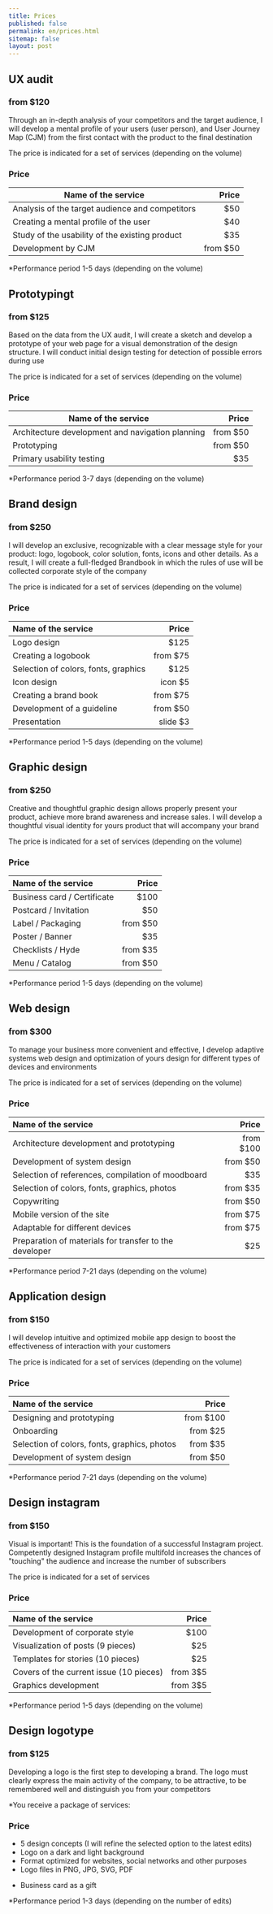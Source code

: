 ```yaml
---
title: Prices
published: false
permalink: en/prices.html
sitemap: false
layout: post
---
```


## UX audit
### from $120

Through an in-depth analysis of your competitors
and the target audience, I will develop a mental
profile of your users (user person), and User Journey Map (CJM)
from the first contact with the product to the final destination

The price is indicated for a set of services (depending on the volume)

### Price

| Name of the service                             |    Price |
|-------------------------------------------------|---------:|
| Analysis of the target audience and competitors |      $50 |
| Creating a mental profile of the user           |      $40 |
| Study of the usability of the existing product  |      $35 |
| Development by CJM                              | from $50 |

*Performance period 1-5 days (depending on the volume)


## Prototypingt
### from $125

Based on the data from the UX audit, I will create a sketch
and develop a prototype of your web page
for a visual demonstration of the design structure.
I will conduct initial design testing for
detection of possible errors during use

The price is indicated for a set of services (depending on the volume)

### Price

| Name of the service                              |    Price |
|--------------------------------------------------|---------:|
| Architecture development and navigation planning | from $50 |
| Prototyping                                      | from $50 |
| Primary usability testing                        |      $35 |

*Performance period 3-7 days (depending on the volume)


## Brand design
### from $250

I will develop an exclusive, recognizable with a clear message
style for your product: logo, logobook,
color solution, fonts, icons and other details.
As a result, I will create a full-fledged Brandbook
in which the rules of use will be collected
corporate style of the company

The price is indicated for a set of services (depending on the volume)

### Price

| Name of the service                  |    Price |
|:-------------------------------------|---------:|
| Logo design                          |     $125 |
| Creating a logobook                  | from $75 |
| Selection of colors, fonts, graphics |     $125 |
| Icon design                          | icon  $5 |
| Creating a brand book                | from $75 |
| Development of a guideline           | from $50 |
| Presentation                         | slide $3 |

*Performance period 1-5 days (depending on the volume)

## Graphic design
### from $250

Creative and thoughtful graphic design allows
properly present your product, achieve more
brand awareness and increase sales.
I will develop a thoughtful visual identity for yours
product that will accompany your brand

The price is indicated for a set of services (depending on the volume)

### Price

| Name of the service         |    Price |
|:----------------------------|---------:|
| Business card / Certificate |     $100 |
| Postcard / Invitation       |      $50 |
| Label / Packaging           | from $50 |
| Poster / Banner             |      $35 |
| Checklists / Hyde           | from $35 |
| Menu / Catalog              | from $50 |

*Performance period 1-5 days (depending on the volume)


## Web design
### from $300

To manage your business more
convenient and effective, I develop adaptive systems
web design and optimization of yours
design for different types of devices and environments

The price is indicated for a set of services (depending on the volume)

### Price

| Name of the service                                     |       Price |
|:--------------------------------------------------------|------------:|
| Architecture development and prototyping                |   from $100 |
| Development of system design                            |    from $50 |
| Selection of references, compilation of moodboard       |         $35 |
| Selection of colors, fonts, graphics, photos            |    from $35 |
| Copywriting                                             |    from $50 |
| Mobile version of the site                              |    from $75 |
| Adaptable for different devices                         |    from $75 |
| Preparation of materials for transfer to the developer  |         $25 |

*Performance period 7-21 days (depending on the volume)

## Application design
### from $150

I will develop intuitive and optimized
mobile app design to boost
the effectiveness of interaction with your customers

The price is indicated for a set of services (depending on the volume)

### Price

| Name of the service                          |     Price |
|:---------------------------------------------|----------:|
| Designing and prototyping                    | from $100 |
| Onboarding                                   |  from $25 |
| Selection of colors, fonts, graphics, photos |  from $35 |
| Development of system design                 |  from $50 |

*Performance period 7-21 days (depending on the volume)


## Design instagram
### from $150

Visual is important!
This is the foundation of a successful Instagram project.
Competently designed Instagram profile multifold increases 
the chances of "touching" the audience and increase 
the number of subscribers

The price is indicated for a set of services

### Price

| Name of the service                     |    Price |
|:----------------------------------------|---------:|
| Development of corporate style          |     $100 |
| Visualization of posts (9 pieces)       |      $25 |
| Templates for stories (10 pieces)       |      $25 |
| Covers of the current issue (10 pieces) | from 3$5 |
| Graphics development                    | from 3$5 |

*Performance period 1-5 days (depending on the volume)


## Design logotype
### from $125

Developing a logo is the first step to developing a brand.
The logo must clearly express the main activity of the company,
to be attractive, to be remembered well
and distinguish you from your competitors

*You receive a package of services:

### Price

- 5 design concepts
  (I will refine the selected option to the latest edits)
- Logo on a dark and light background
- Format optimized for websites, social networks and other purposes
- Logo files in PNG, JPG, SVG, PDF

* Business card as a gift

*Performance period 1-3 days (depending on the number of edits)
